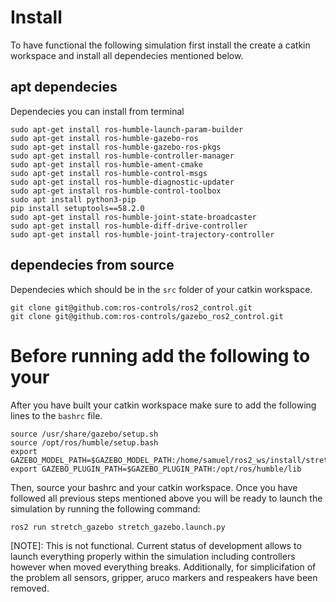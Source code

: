 # Install
To have functional the following simulation first install the create a catkin workspace and install all dependecies mentioned below.

## apt dependecies
Dependecies you can install from terminal
```
sudo apt-get install ros-humble-launch-param-builder
sudo apt-get install ros-humble-gazebo-ros
sudo apt-get install ros-humble-gazebo-ros-pkgs
sudo apt-get install ros-humble-controller-manager
sudo apt-get install ros-humble-ament-cmake
sudo apt-get install ros-humble-control-msgs
sudo apt-get install ros-humble-diagnostic-updater
sudo apt-get install ros-humble-control-toolbox
sudo apt install python3-pip
pip install setuptools==58.2.0
sudo apt-get install ros-humble-joint-state-broadcaster
sudo apt-get install ros-humble-diff-drive-controller
sudo apt-get install ros-humble-joint-trajectory-controller
```
## dependecies from source
Dependecies which should be in the `src` folder of your catkin workspace.
```
git clone git@github.com:ros-controls/ros2_control.git
git clone git@github.com:ros-controls/gazebo_ros2_control.git
```

# Before running add the following to your 
After you have built your catkin workspace make sure to add the following lines to the `bashrc` file.
```
source /usr/share/gazebo/setup.sh
source /opt/ros/humble/setup.bash
export GAZEBO_MODEL_PATH=$GAZEBO_MODEL_PATH:/home/samuel/ros2_ws/install/stretch_gazebo/share/stretch_gazebo
export GAZEBO_PLUGIN_PATH=$GAZEBO_PLUGIN_PATH:/opt/ros/humble/lib
```
Then, source your bashrc and your catkin workspace. Once you have followed all previous steps mentioned above you will be ready to launch the simulation by running the following command:
```
ros2 run stretch_gazebo stretch_gazebo.launch.py
```

[NOTE]: This is not functional. Current status of development allows to launch everything properly within the simulation including controllers however when moved everything breaks. Additionally, for simplicifation of the problem all sensors, gripper, aruco markers and respeakers have been removed.